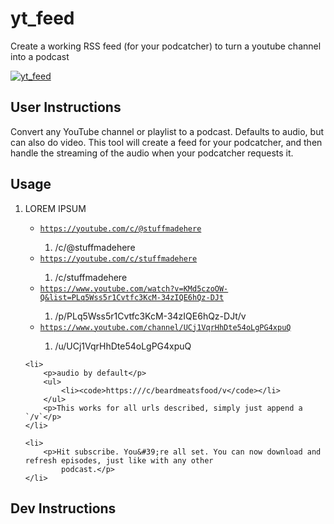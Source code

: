 # yt_feed

Create a working RSS feed (for your podcatcher) to turn a youtube channel into a podcast

[![yt_feed](https://github.com/jaredkoontz/yt_feed/actions/workflows/python-app.yml/badge.svg)](https://github.com/jaredkoontz/yt_feed/actions/workflows/python-app.yml)

## User Instructions

<p>Convert any YouTube channel or playlist to a podcast. Defaults to audio, but can also do video. This tool will
    create a feed for your podcatcher, and then handle the streaming of the audio when your podcatcher requests
    it.</p>
<h2>Usage</h2>
<ol>
    <li>
        <p>LOREM IPSUM</p>
        <ul>
            <li><code><a href="https://youtube.com/c/@stuffmadehere">https://youtube.com/c/@stuffmadehere</a></code>
            </li>
            <ol>
                <li>/c/@stuffmadehere</li>
            </ol>
            <li><code><a href="https://youtube.com/c/stuffmadehere">https://youtube.com/c/stuffmadehere</a></code>
            </li>
            <ol>
                <li>/c/stuffmadehere</li>
            </ol>
            <li><code><a href="https://www.youtube.com/watch?v=KMd5czoOW-Q&list=PLq5Wss5r1Cvtfc3KcM-34zIQE6hQz-DJt">https://www.youtube.com/watch?v=KMd5czoOW-Q&list=PLq5Wss5r1Cvtfc3KcM-34zIQE6hQz-DJt</a></code>
            </li>
            <ol>
                <li>/p/PLq5Wss5r1Cvtfc3KcM-34zIQE6hQz-DJt/v</li>
            </ol>
            <li><code><a href="https://www.youtube.com/channel/UCj1VqrHhDte54oLgPG4xpuQ">https://www.youtube.com/channel/UCj1VqrHhDte54oLgPG4xpuQ</a></code>
            </li>
            <ol>
                <li>/u/UCj1VqrHhDte54oLgPG4xpuQ</li>
            </ol>
        </ul>
    </li>

    <li>
        <p>audio by default</p>
        <ul>
            <li><code>https:///c/beardmeatsfood/v</code></li>
        </ul>
        <p>This works for all urls described, simply just append a `/v`</p>
    </li>

    <li>
        <p>Hit subscribe. You&#39;re all set. You can now download and refresh episodes, just like with any other
            podcast.</p>
    </li>
</ol>

## Dev Instructions
